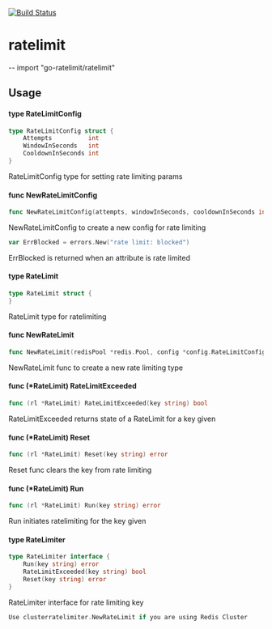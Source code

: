 [![Build Status](https://travis-ci.org/gojek-engineering/go-ratelimit.svg?branch=master)](https://travis-ci.org/gojek-engineering/go-ratelimit)

# ratelimit
--
    import "go-ratelimit/ratelimit"


## Usage

#### type RateLimitConfig

```go
type RateLimitConfig struct {
	Attempts          int
	WindowInSeconds   int
	CooldownInSeconds int
}
```

RateLimitConfig type for setting rate limiting params

#### func  NewRateLimitConfig

```go
func NewRateLimitConfig(attempts, windowInSeconds, cooldownInSeconds int) *RateLimitConfig
```
NewRateLimitConfig to create a new config for rate limiting

```go
var ErrBlocked = errors.New("rate limit: blocked")
```
ErrBlocked is returned when an attribute is rate limited

#### type RateLimit

```go
type RateLimit struct {
}
```

RateLimit type for ratelimiting

#### func  NewRateLimit

```go
func NewRateLimit(redisPool *redis.Pool, config *config.RateLimitConfig) *RateLimit
```
NewRateLimit func to create a new rate limiting type

#### func (*RateLimit) RateLimitExceeded

```go
func (rl *RateLimit) RateLimitExceeded(key string) bool
```
RateLimitExceeded returns state of a RateLimit for a key given

#### func (*RateLimit) Reset

```go
func (rl *RateLimit) Reset(key string) error
```
Reset func clears the key from rate limiting

#### func (*RateLimit) Run

```go
func (rl *RateLimit) Run(key string) error
```
Run initiates ratelimiting for the key given

#### type RateLimiter

```go
type RateLimiter interface {
	Run(key string) error
	RateLimitExceeded(key string) bool
	Reset(key string) error
}
```

RateLimiter interface for rate limiting key

```go
Use clusterratelimiter.NewRateLimit if you are using Redis Cluster
